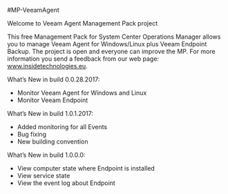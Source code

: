 ﻿#MP-VeeamAgent

Welcome to Veeam Agent Management Pack project

This free Management Pack for System Center Operations Manager allows you to manage Veeam Agent for Windows/Linux plus Veeam Endpoint Backup. The project is open and everyone can improve the MP. For more information you send a feedback from our web page: www.insidetechnologies.eu.

What’s New in build 0.0.28.2017:

- Monitor Veeam Agent for Windows and Linux
- Monitor Veeam Endpoint

What’s New in build 1.0.1.2017:

- Added monitoring for all Events
- Bug fixing
- New building convention

What’s New in build 1.0.0.0:

- View computer state where Endpoint is installed
- View service state
- View the event log about Endpoint